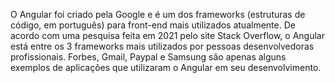 O Angular foi criado pela Google e é um dos frameworks (estruturas de código, em português) para front-end mais utilizados atualmente. De acordo com uma pesquisa feita em 2021 pelo site Stack Overflow, o Angular está entre os 3 frameworks mais utilizados por pessoas desenvolvedoras profissionais. Forbes, Gmail, Paypal e Samsung são apenas alguns exemplos de aplicações que utilizaram o Angular em seu desenvolvimento.
